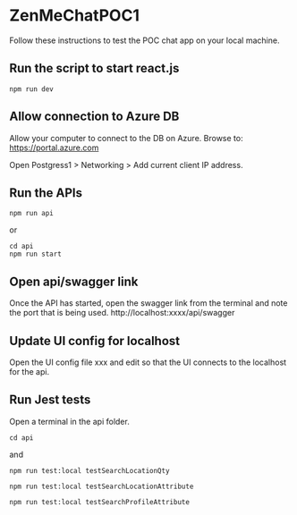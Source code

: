 # ZenMeChatPOC1

Follow these instructions to test the POC chat app on your local machine.

## Run the script to start react.js

```
npm run dev
```

## Allow connection to Azure DB

Allow your computer to connect to the DB on Azure.
Browse to: https://portal.azure.com

Open Postgress1 > Networking > Add current client IP address.

## Run the APIs

```
npm run api
```

or

```
cd api
npm run start
```

## Open api/swagger link

Once the API has started, open the swagger link from the terminal and note the port that is being used.
http://localhost:xxxx/api/swagger

## Update UI config for localhost

Open the UI config file xxx and edit so that the UI connects to the localhost for the api.

## Run Jest tests

Open a terminal in the api folder.

```
cd api
```

and

```
npm run test:local testSearchLocationQty

npm run test:local testSearchLocationAttribute

npm run test:local testSearchProfileAttribute

```
